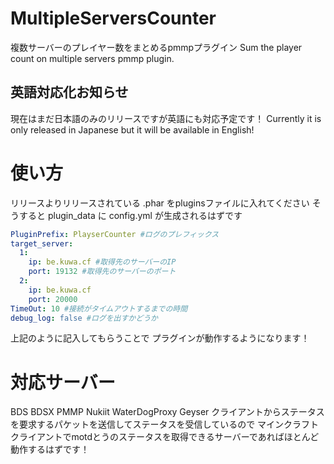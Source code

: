 # MultipleServersCounter
複数サーバーのプレイヤー数をまとめるpmmpプラグイン  Sum the player count on multiple servers pmmp plugin.
## 英語対応化お知らせ
現在はまだ日本語のみのリリースですが英語にも対応予定です！
Currently it is only released in Japanese
but it will be available in English!
# 使い方
リリースよりリリースされている .phar をpluginsファイルに入れてください
そうすると plugin_data に config.yml が生成されるはずです
```yml
PluginPrefix: PlayserCounter #ログのプレフィックス
target_server:
  1:
    ip: be.kuwa.cf #取得先のサーバーのIP
    port: 19132 #取得先のサーバーのポート
  2:
    ip: be.kuwa.cf
    port: 20000
TimeOut: 10 #接続がタイムアウトするまでの時間
debug_log: false #ログを出すかどうか
```
上記のように記入してもらうことで
プラグインが動作するようになります！
# 対応サーバー
BDS BDSX PMMP Nukiit WaterDogProxy Geyser
クライアントからステータスを要求するパケットを送信してステータスを受信しているので
マインクラフトクライアントでmotdとうのステータスを取得できるサーバーであればほとんど動作するはずです！
